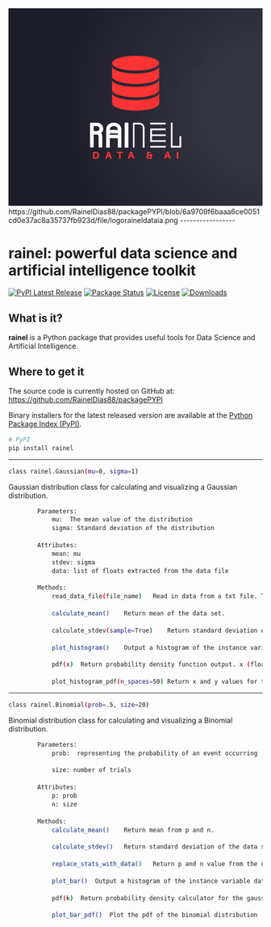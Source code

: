 <div align="center">
  <img src="https://github.com/RainelDias88/packagePYPI/blob/6a9709f6baaa6ce0051cd0e37ac8a35737fb923d/file/logoraineldataia.png"><br>
</div>
https://github.com/RainelDias88/packagePYPI/blob/6a9709f6baaa6ce0051cd0e37ac8a35737fb923d/file/logoraineldataia.png
-----------------

# rainel: powerful data science and artificial intelligence toolkit
[![PyPI Latest Release](https://img.shields.io/pypi/v/rainel?style=plastic)](https://pypi.org/project/rainel/)
[![Package Status](https://img.shields.io/pypi/status/rainel?style=plastic)](https://pypi.org/project/rainel/)
[![License](https://img.shields.io/pypi/l/rainel?style=plastic)](https://github.com/RainelDias88/packagePYPI/blob/main/rainel/license.t)
[![Downloads](https://static.pepy.tech/badge/rainel/month)](https://pepy.tech/project/rainel)

## What is it?

**rainel** is a Python package that provides useful tools for Data Science and Artificial Intelligence.

## Where to get it
The source code is currently hosted on GitHub at:
https://github.com/RainelDias88/packagePYPI

Binary installers for the latest released version are available at the [Python
Package Index (PyPI)](https://pypi.org/project/rainel/).

```sh
# PyPI
pip install rainel
```

-----------------

```sh
class rainel.Gaussian(mu=0, sigma=1)
```
Gaussian distribution class for calculating and visualizing a Gaussian distribution.

```sh
        Parameters: 
            mu:  The mean value of the distribution
            sigma: Standard deviation of the distribution
            
        Attributes:
            mean: mu
            stdev: sigma
            data: list of floats extracted from the data file

        Methods:
            read_data_file(file_name)	Read in data from a txt file. The txt file should have one number (float) per line. The numbers are stored in the data attribute.

            calculate_mean()    Return mean of the data set.

            calculate_stdev(sample=True)	Return standard deviation of the data set. sample (bool): whether the data represents a sample or population.

            plot_histogram()    Output a histogram of the instance variable data using matplotlib pyplot library.

            pdf(x)  Return probability density function output. x (float): point for calculating the probability density function.

            plot_histogram_pdf(n_spaces=50) Return x and y values for the pdf

```

-----------------

```sh
class rainel.Binomial(prob=.5, size=20)
```
Binomial distribution class for calculating and visualizing a Binomial distribution.

```sh
        Parameters: 
            prob:  representing the probability of an event occurring

            size: number of trials
            
        Attributes:
            p: prob
            n: size

        Methods:
            calculate_mean()	Return mean from p and n.

            calculate_stdev()	Return standard deviation of the data set.

            replace_stats_with_data()   Return p and n value from the data set.

            plot_bar()  Output a histogram of the instance variable data using matplotlib pyplot library.

            pdf(k)  Return probability density calculator for the gaussian distribution. x (float): point for calculating the probability density function.

            plot_bar_pdf()  Plot the pdf of the binomial distribution
```
